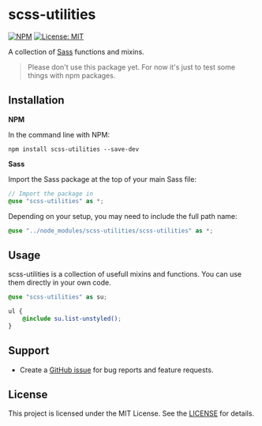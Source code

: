 # scss-utilities

[![NPM](https://img.shields.io/npm/v/scss-utilities.svg?style=flat-square)](https://www.npmjs.com/package/scss-utilities)
[![License: MIT](https://img.shields.io/npm/l/scss-utilities?style=flat-square)](https://github.com/rolfcleveringa/scss-utilities/blob/main/LICENSE)

A collection of [Sass](https://sass-lang.com/) functions and mixins.

> Please don't use this package yet. For now it's just to test some things with npm packages.

## Installation

**NPM**

In the command line with NPM:

```shell
npm install scss-utilities --save-dev
```

**Sass**

Import the Sass package at the top of your main Sass file:

```scss
// Import the package in
@use "scss-utilities" as *;
```

Depending on your setup, you may need to include the full path name:

```scss
@use "../node_modules/scss-utilities/scss-utilities" as *;
```

## Usage

scss-utilities is a collection of usefull mixins and functions. You can use them directly in your own code.

```scss
@use "scss-utilities" as su;

ul {
    @include su.list-unstyled();
}
```

## Support

- Create a [GitHub issue](https://github.com/rolfcleveringa/scss-utilities/issues/new/choose) for bug reports and feature requests.

## License

This project is licensed under the MIT License. See the [LICENSE](https://github.com/rolfcleveringa/scss-utilities/blob/main/LICENSE) for details.
